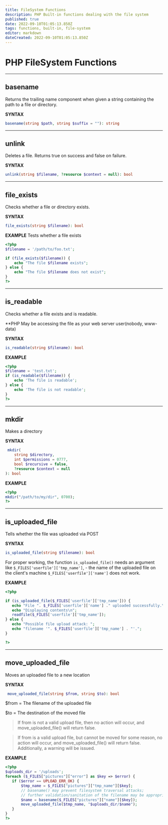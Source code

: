 ```yaml
---
title: FileSystem Functions
description: PHP Built-in functions dealing with the file system
published: true
date: 2022-09-10T01:05:13.850Z
tags: functions, built-in, file-system
editor: markdown
dateCreated: 2022-09-10T01:05:13.850Z
---
```


# PHP FileSystem Functions

---

## basename

Returns the trailing name component when given a string containing the path to a file or directory.

**SYNTAX**
````php
basename(string $path, string $suffix = ""): string
````

---

## unlink

Deletes a file. Returns true on success and false on failure.

**SYNTAX**
````php
unlink(string $filename, ?resource $context = null): bool
````

---

## file_exists

Checks whether a file or directory exists.

**SYNTAX**
````php
file_exists(string $filename): bool
````

**EXAMPLE**
Tests whether a file exists
````php
<?php
$filename = '/path/to/foo.txt';

if (file_exists($filename)) {
    echo "The file $filename exists";
} else {
    echo "The file $filename does not exist";
}
?>

````

---

## is_readable

Checks whether a file exists and is readable.

**PHP May be accessing the file as your web server user(nobody, www-data)

**SYNTAX**
````php
is_readable(string $filename): bool
````

**EXAMPLE**
````php
<?php
$filename = 'test.txt';
if (is_readable($filename)) {
    echo 'The file is readable';
} else {
    echo 'The file is not readable';
}
?>

````

---

## mkdir
Makes a directory

**SYNTAX**
````php
 mkdir(
    string $directory,
    int $permissions = 0777,
    bool $recursive = false,
    ?resource $context = null
): bool
````

**EXAMPLE**
````php
<?php
mkdir("/path/to/my/dir", 0700);
?>
````


---

## is_uploaded_file

Tells whether the file was uploaded via POST

**SYNTAX**
````php
is_uploaded_file(string $filename): bool
````

For proper working, the function `is_uploaded_file()` needs an argument like `$_FILES['userfile']['tmp_name']`, - the name of the uploaded file on the client's machine `$_FILES['userfile']['name']` does not work.

**EXAMPLE**
````php
<?php

if (is_uploaded_file($_FILES['userfile']['tmp_name'])) {
   echo "File ". $_FILES['userfile']['name'] ." uploaded successfully.\n";
   echo "Displaying contents\n";
   readfile($_FILES['userfile']['tmp_name']);
} else {
   echo "Possible file upload attack: ";
   echo "filename '". $_FILES['userfile']['tmp_name'] . "'.";
}

?>
````

---

## move_uploaded_file
Moves an uploaded file to a new location

**SYNTAX**
````php
 move_uploaded_file(string $from, string $to): bool
 ````

 $from = The filename of the uploaded file 
 
 
 $to = The destination of the moved file

 > If from is not a valid upload file, then no action will occur, and move_uploaded_file() will return false. 

 > If from is a valid upload file, but cannot be moved for some reason, no action will occur, and move_uploaded_file() will return false. Additionally, a warning will be issued. 

 **EXAMPLE**
 ````php
<?php
$uploads_dir = '/uploads';
foreach ($_FILES["pictures"]["error"] as $key => $error) {
    if ($error == UPLOAD_ERR_OK) {
        $tmp_name = $_FILES["pictures"]["tmp_name"][$key];
        // basename() may prevent filesystem traversal attacks;
        // further validation/sanitation of the filename may be appropriate
        $name = basename($_FILES["pictures"]["name"][$key]);
        move_uploaded_file($tmp_name, "$uploads_dir/$name");
    }
}
?>
 ````